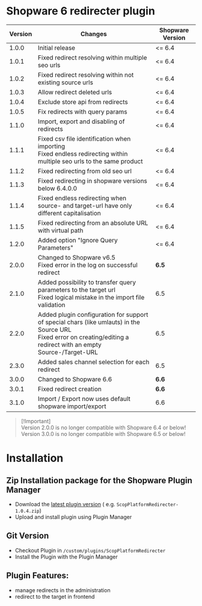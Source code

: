 # Shopware 6 redirecter plugin

| Version | Changes                                                                                                                                                                 | Shopware Version |
|---------|-------------------------------------------------------------------------------------------------------------------------------------------------------------------------|--------------|
| 1.0.0   | Initial release                                                                                                                                                         | <= 6.4       |
| 1.0.1   | Fixed redirect resolving within multiple seo urls                                                                                                                       | <= 6.4       |
| 1.0.2   | Fixed redirect resolving within not existing source urls                                                                                                                | <= 6.4       |
| 1.0.3   | Allow redirect deleted urls                                                                                                                                             | <= 6.4       |
| 1.0.4   | Exclude store api from redirects                                                                                                                                        | <= 6.4       |
| 1.0.5   | Fix redirects with query params                                                                                                                                         | <= 6.4       |
| 1.1.0   | Import, export and disabling of redirects                                                                                                                               | <= 6.4       |
| 1.1.1   | Fixed csv file identification when importing<br>Fixed endless redirecting within multiple seo urls to the same product                                                  | <= 6.4       |
| 1.1.2   | Fixed redirecting from old seo url                                                                                                                                      | <= 6.4       |
| 1.1.3   | Fixed redirecting in shopware versions below 6.4.0.0                                                                                                                    | <= 6.4       |
| 1.1.4   | Fixed endless redirecting when source- and target-url have only different capitalisation                                                                                | <= 6.4       |
| 1.1.5   | Fixed redirecting from an absolute URL with virtual path                                                                                                                | <= 6.4       |
| 1.2.0   | Added option "Ignore Query Parameters"                                                                                                                                  | <= 6.4       |
| 2.0.0   | Changed to Shopware v6.5<br>Fixed error in the log on successful redirect                                                                                               | **6.5**      |
| 2.1.0   | Added possibility to transfer query parameters to the target url<br>Fixed logical mistake in the import file validation                                                 | 6.5          |
| 2.2.0   | Added plugin configuration for support of special chars (like umlauts) in the Source URL<br>Fixed error on creating/editing a redirect with an empty Source-/Target-URL | 6.5          |
| 2.3.0   | Added sales channel selection for each redirect                                                                                                                         | 6.5          |
| 3.0.0   | Changed to Shopware 6.6                                                                                                                                                 | **6.6**      |
| 3.0.1   | Fixed redirect creation                                                                                                                                                 | **6.6**      |
| 3.1.0   | Import / Export now uses default shopware import/export                                                                                                                 | 6.6          |

> [!Important]\
> Version 2.0.0 is no longer compatible with Shopware 6.4 or below!\
> Version 3.0.0 is no longer compatible with Shopware 6.5 or below!

# Installation

## Zip Installation package for the Shopware Plugin Manager

* Download the [latest plugin version](https://github.com/scope01-GmbH/ScopPlatformRedirecter/releases/latest/) (
  e.g. `ScopPlatformRedirecter-1.0.4.zip`)
* Upload and install plugin using Plugin Manager

## Git Version

* Checkout Plugin in `/custom/plugins/ScopPlatformRedirecter`
* Install the Plugin with the Plugin Manager

## Plugin Features:

* manage redirects in the administration
* redirect to the target in frontend
